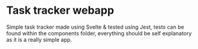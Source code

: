 # Task tracker webapp
Simple task tracker made using Svelte & tested using Jest, tests can be found within the components folder, everything should be self explanatory as it is a really simple app.